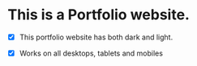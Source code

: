 # This is a Portfolio website.

- [x] This portfolio website has both dark and light.
       


- [x] Works on all desktops, tablets and mobiles
